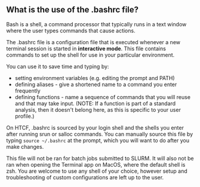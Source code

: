 
## What is the use of the .bashrc file?

Bash is a shell, a command processor that typically runs in a text window where the user types commands that cause actions.

The .bashrc file is a configuration file that is executed whenever a new terminal session is started in **interactive mode**. This file contains commands to set up the shell for use in your particular environment. 

You can use it to save time and typing by:
- setting environment variables (e.g. editing the prompt and PATH)
- defining aliases - give a shortened name to a command you enter frequently
- defining functions - name a sequence of commands that you will reuse and that may take input. (NOTE: If a function is part of a standard analysis, then it doesn't belong here, as this is specific to your user profile.)

On HTCF, .bashrc is sourced by your login shell and the shells you enter after running srun or salloc commands. You can manually source this file by typing ```source ~/.bashrc``` at the prompt, which you will want to do after you make changes.

This file will not be ran for batch jobs submitted to SLURM. It will also not be ran when opening the Terminal app on MacOS, where the default shell is zsh. You are welcome to use any shell of your choice, however setup and troubleshooting of custom configurations are left up to the user.

